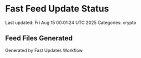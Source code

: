 # Fast Feed Update Status
Last updated: Fri Aug 15 00:01:24 UTC 2025
Categories: crypto

## Feed Files Generated

Generated by Fast Updates Workflow

